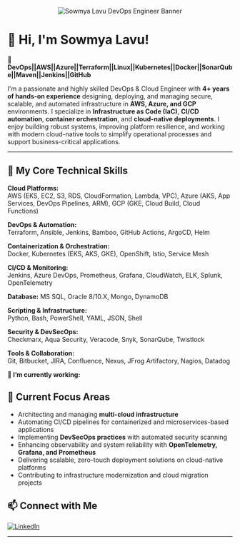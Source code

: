 <p align="center">
  <img src="https://www.dreamstime.com/devops-banner-concept-has-steps-to-analyze-such-as-plan-code-build-operate-deploy-test-monitor-release-software-image251835110" alt="Sowmya Lavu DevOps Engineer Banner" />
</p>

# 👋 Hi, I'm Sowmya Lavu!

🚀 **DevOps||AWS||Azure||Terraform||Linux||Kubernetes||Docker||SonarQube||Maven||Jenkins||GitHub**

I'm a passionate and highly skilled DevOps & Cloud Engineer with **4+ years of hands-on experience** designing, deploying, and managing secure, scalable, and automated infrastructure in **AWS, Azure, and GCP** environments. I specialize in **Infrastructure as Code (IaC)**, **CI/CD automation**, **container orchestration**, and **cloud-native deployments**. I enjoy building robust systems, improving platform resilience, and working with modern cloud-native tools to simplify operational processes and support business-critical applications.

---

## 📌 My Core Technical Skills

**Cloud Platforms:**  
AWS (EKS, EC2, S3, RDS, CloudFormation, Lambda, VPC), 
Azure (AKS, App Services, DevOps Pipelines, ARM), 
GCP (GKE, Cloud Build, Cloud Functions)

**DevOps & Automation:**  
Terraform, Ansible, Jenkins, Bamboo, GitHub Actions, ArgoCD, Helm

**Containerization & Orchestration:**  
Docker, Kubernetes (EKS, AKS, GKE), OpenShift, Istio, Service Mesh

**CI/CD & Monitoring:**  
Jenkins, Azure DevOps, Prometheus, Grafana, CloudWatch, ELK, Splunk, OpenTelemetry

**Database:**
MS SQL, Oracle 8/10.X, Mongo, DynamoDB

**Scripting & Infrastructure:**  
Python, Bash, PowerShell, YAML, JSON, Shell

**Security & DevSecOps:**  
Checkmarx, Aqua Security, Veracode, Snyk, SonarQube, Twistlock

**Tools & Collaboration:**  
Git, Bitbucket, JIRA, Confluence, Nexus, JFrog Artifactory, Nagios, Datadog

**🔭 I’m currently working:**



## 🔧 Current Focus Areas

- Architecting and managing **multi-cloud infrastructure**
- Automating CI/CD pipelines for containerized and microservices-based applications
- Implementing **DevSecOps practices** with automated security scanning
- Enhancing observability and system reliability with **OpenTelemetry, Grafana, and Prometheus**
- Delivering scalable, zero-touch deployment solutions on cloud-native platforms
- Contributing to infrastructure modernization and cloud migration projects
  


## 📫 Connect with Me

[![LinkedIn](https://img.shields.io/badge/LinkedIn-Connect-blue?style=for-the-badge&logo=linkedin)](https://www.linkedin.com/in/srisowmyalavu03)

---

